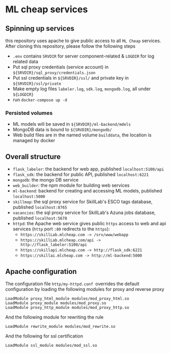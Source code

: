 # ML cheap services
## Spinning up services
this repository uses apache to give public access to all `ML Cheap` services. After cloning this repository, please follow the following steps
- `.env` contains `SRVDIR` for server component-related & `LOGDIR` for log related data 
- Put sql proxy credentials (service account) in `${SRVDIR}/sql_proxy/credentials.json`
- Put ssl credentials in `${SRVDIR}/ssl/` and private key in `${SRVDIR}/ssl/private`
- Make empty log files `labeler.log`, `sdk.log`, `mongodb.log`, all under `${LOGDIR}`
- run `docker-compose up -d`

### Persisted volumes 
- ML models will be saved in `${SRVDIR}/ml-backend/mdels`
- MongoDB data is bound to `${SRVDIR}/mongodb/`
- Web build files are in the named volume `builddata`, the location is managed by docker

## Overall structure 

- `flask_labeler`: the backend for web app, published `localhost:5100/api`
- `flask_sdk`: the backend for public API, published `localhost:6221`
- `mongodb`: the mongo DB service
- `web_builder`: the npm module for building web services
- `ml-backend`: backend for creating and accessing ML models, published `localhost:5000`
- `skillmap`: the sql proxy service for SkillLab's ESCO tags database, published `localhost:8765`
- `vacancies`: the sql proxy service for SkillLab's Azuna jobs database, published `localhost:5678`
- `httpd`: the Apache web service gives public `https` access to web and api services (`http` port `:80` redirects to the `https`):
  - `https://skillLab.mlcheap.com -> /srv/www/webapp`
  - `https://skillLab.mlcheap.com/api -> http://flask_labeler:5100/api`
  - `https://skillapi.mlcheap.com -> http://flask_sdk:6221`
  - `https://skillai.mlcheap.com -> http://ml-backend:5000`

## Apache configuration  
The configuration file `http/my-httpd.conf `overrides the default configuration by loading the following modules for proxy and reverse proxy 
```
LoadModule proxy_html_module modules/mod_proxy_html.so
LoadModule proxy_module modules/mod_proxy.so
LoadModule proxy_http_module modules/mod_proxy_http.so
```
And the following module for rewriting the rule 
```
LoadModule rewrite_module modules/mod_rewrite.so
```
And the following for ssl certification 
```
LoadModule ssl_module modules/mod_ssl.so
```
